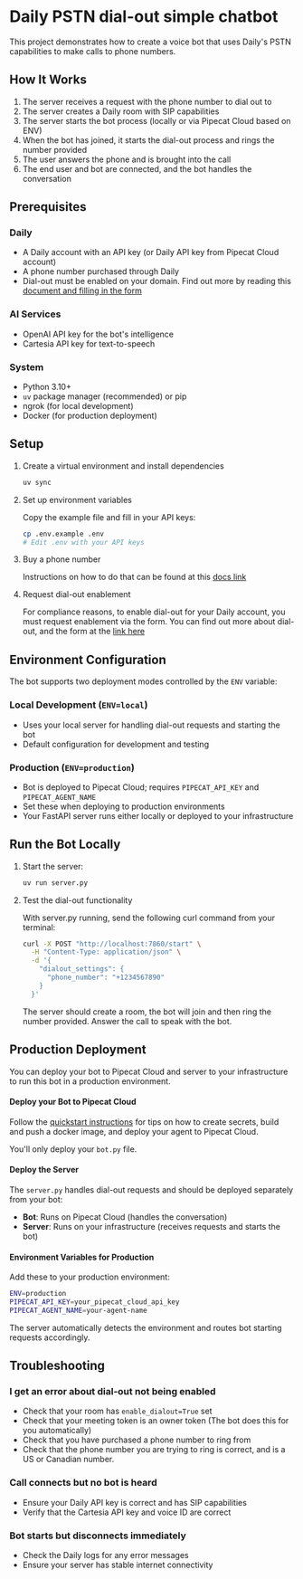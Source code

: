 # Daily PSTN dial-out simple chatbot

This project demonstrates how to create a voice bot that uses Daily's PSTN capabilities to make calls to phone numbers.

## How It Works

1. The server receives a request with the phone number to dial out to
2. The server creates a Daily room with SIP capabilities
3. The server starts the bot process (locally or via Pipecat Cloud based on ENV)
4. When the bot has joined, it starts the dial-out process and rings the number provided
5. The user answers the phone and is brought into the call
6. The end user and bot are connected, and the bot handles the conversation

## Prerequisites

### Daily

- A Daily account with an API key (or Daily API key from Pipecat Cloud account)
- A phone number purchased through Daily
- Dial-out must be enabled on your domain. Find out more by reading this [document and filling in the form](https://docs.daily.co/guides/products/dial-in-dial-out#main)

### AI Services

- OpenAI API key for the bot's intelligence
- Cartesia API key for text-to-speech

### System

- Python 3.10+
- `uv` package manager (recommended) or pip
- ngrok (for local development)
- Docker (for production deployment)

## Setup

1. Create a virtual environment and install dependencies

   ```bash
   uv sync
   ```

2. Set up environment variables

   Copy the example file and fill in your API keys:

   ```bash
   cp .env.example .env
   # Edit .env with your API keys
   ```

3. Buy a phone number

   Instructions on how to do that can be found at this [docs link](https://docs.daily.co/reference/rest-api/phone-numbers/buy-phone-number)

4. Request dial-out enablement

   For compliance reasons, to enable dial-out for your Daily account, you must request enablement via the form. You can find out more about dial-out, and the form at the [link here](https://docs.daily.co/guides/products/dial-in-dial-out#main)

## Environment Configuration

The bot supports two deployment modes controlled by the `ENV` variable:

### Local Development (`ENV=local`)

- Uses your local server for handling dial-out requests and starting the bot
- Default configuration for development and testing

### Production (`ENV=production`)

- Bot is deployed to Pipecat Cloud; requires `PIPECAT_API_KEY` and `PIPECAT_AGENT_NAME`
- Set these when deploying to production environments
- Your FastAPI server runs either locally or deployed to your infrastructure

## Run the Bot Locally

1. Start the server:

   ```bash
   uv run server.py
   ```

2. Test the dial-out functionality

   With server.py running, send the following curl command from your terminal:

   ```bash
   curl -X POST "http://localhost:7860/start" \
     -H "Content-Type: application/json" \
     -d '{
       "dialout_settings": {
         "phone_number": "+1234567890"
       }
     }'
   ```

   The server should create a room, the bot will join and then ring the number provided. Answer the call to speak with the bot.

## Production Deployment

You can deploy your bot to Pipecat Cloud and server to your infrastructure to run this bot in a production environment.

#### Deploy your Bot to Pipecat Cloud

Follow the [quickstart instructions](https://docs.pipecat.ai/getting-started/quickstart#step-2%3A-deploy-to-production) for tips on how to create secrets, build and push a docker image, and deploy your agent to Pipecat Cloud.

You'll only deploy your `bot.py` file.

#### Deploy the Server

The `server.py` handles dial-out requests and should be deployed separately from your bot:

- **Bot**: Runs on Pipecat Cloud (handles the conversation)
- **Server**: Runs on your infrastructure (receives requests and starts the bot)

#### Environment Variables for Production

Add these to your production environment:

```bash
ENV=production
PIPECAT_API_KEY=your_pipecat_cloud_api_key
PIPECAT_AGENT_NAME=your-agent-name
```

The server automatically detects the environment and routes bot starting requests accordingly.

## Troubleshooting

### I get an error about dial-out not being enabled

- Check that your room has `enable_dialout=True` set
- Check that your meeting token is an owner token (The bot does this for you automatically)
- Check that you have purchased a phone number to ring from
- Check that the phone number you are trying to ring is correct, and is a US or Canadian number.

### Call connects but no bot is heard

- Ensure your Daily API key is correct and has SIP capabilities
- Verify that the Cartesia API key and voice ID are correct

### Bot starts but disconnects immediately

- Check the Daily logs for any error messages
- Ensure your server has stable internet connectivity
